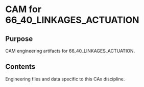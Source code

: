 # CAM for 66_40_LINKAGES_ACTUATION

## Purpose
CAM engineering artifacts for 66_40_LINKAGES_ACTUATION.

## Contents
Engineering files and data specific to this CAx discipline.
